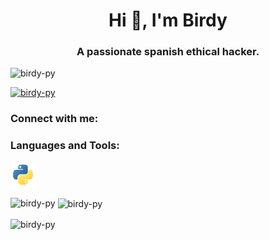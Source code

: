 <h1 align="center">Hi 👋, I'm Birdy</h1>
<h3 align="center">A passionate spanish ethical hacker.</h3>

<p align="left"> <img src="https://komarev.com/ghpvc/?username=birdy-py&label=Profile%20views&color=0e75b6&style=flat" alt="birdy-py" /> </p>

<p align="left"> <a href="https://github.com/ryo-ma/github-profile-trophy"><img src="https://github-profile-trophy.vercel.app/?username=birdy-py" alt="birdy-py" /></a> </p>

<h3 align="left">Connect with me:</h3>
<p align="left">
</p>

<h3 align="left">Languages and Tools:</h3>
<p align="left"> <a href="https://www.python.org" target="_blank" rel="noreferrer"> <img src="https://raw.githubusercontent.com/devicons/devicon/master/icons/python/python-original.svg" alt="python" width="40" height="40"/> </a> </p>

<p><img align="left" src="https://github-readme-stats.vercel.app/api/top-langs?username=birdy-py&show_icons=true&locale=en&layout=compact" alt="birdy-py" /></p>

<p>&nbsp;<img align="center" src="https://github-readme-stats.vercel.app/api?username=birdy-py&show_icons=true&locale=en" alt="birdy-py" /></p>

<p><img align="center" src="https://github-readme-streak-stats.herokuapp.com/?user=birdy-py&" alt="birdy-py" /></p>
